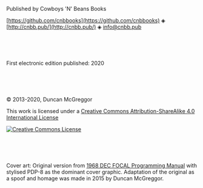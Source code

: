 Published by Cowboys 'N' Beans Books

[https://github.com/cnbbooks](https://github.com/cnbbooks) &#9672; [http://cnbb.pub/](http://cnbb.pub/) &#9672; [info@cnbb.pub](mailto:info@cnbb.pub)

<br/>
<br/>
<br/>

First electronic edition published: 2020

<br/>
<br/>
<br/>

&copy; 2013-2020, Duncan McGreggor

[cc-license]: http://creativecommons.org/licenses/by-sa/4.0/
[cc-image]: https://i.creativecommons.org/l/by-sa/4.0/88x31.png

This work is licensed under a [Creative Commons Attribution-ShareAlike 4.0 International License][cc-license]

[![Creative Commons License][cc-image]][cc-license]

<br/>
<br/>
<br/>

Cover art: Original version from [1968 DEC FOCAL Programming Manual](https://archive.org/details/bitsavers_decpdp8focogrammingManual1968_2885139) with stylised PDP-8 as the dominant cover graphic. Adaptation of the original as a spoof and homage was made in 2015 by Duncan McGreggor.
